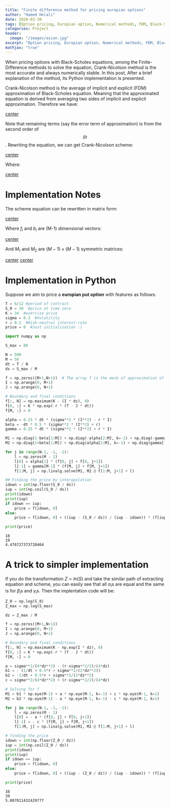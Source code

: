 ```yaml
---
title: "Finite difference method for pricing europian options"
author: "Hamed Helali"
date: 2020-03-30
tags: [Option pricing, Europian option, Numerical methods, FDM, Black-Scholes equation, Python]
categories: Project
header:
  image: "/images/asian.jpg"
excerpt: "Option pricing, Europian option, Numerical methods, FDM, Black-Scholes equation, Python"
mathjax: "true"
---
```


When pricing options with Black-Scholes equations, among the Finite-Difference methods to solve the equation, Crank-Nicolson method is the most accurate and always numerically stable. In this post, After a brief explanation of the method, its Python implementation is presented.

Crank-Nicolson method is the average of implicit and explicit (FDM) approximation of Black-Scholes equation. Meaning that the approximated equation is derived from averaging two sides of implicit and explicit approximation. Therefore we have:

[center](/images/FDM-Eu/1.png)

Note that remaining terms (say the error term of approximation) is from the second order of $$\delta t$$. Rewriting the equation, we can get Crank-Nicolson scheme:

[center](/images/FDM-Eu/2.png)

Where:

[center](/images/FDM-Eu/3.png)

# Implementation Notes
The scheme equation can be rewritten in matrix form:

[center](/images/FDM-Eu/4.png)

Where $f_i$ and $b_i$ are (M-1) dimensional vectors:

[center](/images/FDM-Eu/5.png)

And $M_1$ and $M_2$ are $(M-1) \times (M-1)$ symmetric matrices:

[center](/images/FDM-Eu/6.png)
[center](/images/FDM-Eu/7.png)

# Implementation in Python
Suppose we aim to price a **europian put option** with features as follows:


```python
T = 6/12 #period of contract
S_0 = 30  #price at time zero
K = 34  #exercise price
sigma = 0.3  #Volatility
r = 0.1  #Risk-neutral interest-rate
price = 0  #Just initialization :)
```


```python
import numpy as np
```


```python
S_max = 80

N = 500
M = 50
dt = T / N
ds = S_max / M

f = np.zeros((M+1,N+1))  # The array f is the mesh of approximation of the option price function
I = np.arange(0, M+1)
J = np.arange(0, N+1)

# Boundary and final conditions
f[:, N] = np.maximum(K - (I * ds), 0)
f[0, :] = K * np.exp(-r * (T - J * dt))
f[M, :] = 0

alpha = 0.25 * dt * (sigma**2 * (I**2) - r * I)
beta = -dt * 0.5 * (sigma**2 * (I**2) + r)
gamma = 0.25 * dt * (sigma**2 * (I**2) + r * I)

M1 = np.diag(1-beta[1:M]) + np.diag(-alpha[2:M], k=-1) + np.diag(-gamma[1:M-1], k=1)
M2 = np.diag(1+beta[1:M]) + np.diag(alpha[2:M], k=-1) + np.diag(gamma[1:M-1], k=1)

for j in range(N-1, -1, -1):
    l = np.zeros(M - 1)
    l[0] = alpha[1] * (f[0, j] + f[0, j+1])
    l[-1] = gamma[M-1] * (f[M, j] + f[M, j+1])
    f[1:M, j] = np.linalg.solve(M1, M2 @ f[1:M, j+1] + l)
```


```python
## Finding the price by interapolation
idown = int(np.floor(S_0 / ds))
iup = int(np.ceil(S_0 / ds))
print(idown)
print(iup)
if idown == iup:
    price = f[idown, 0]
else:
    price = f[idown, 0] + ((iup - (S_0 / ds)) / (iup - idown)) * (f[iup, 0] - f[idown, 0])

print(price)
```

    18
    19
    4.476727373720464


# A trick to simpler implementation
If you do the transformation $Z=ln(S)$ and take the similar path of extracting equation and scheme, you can easily see that all $\alpha_i$s are equal and the same is for $\beta_i$s and $\gamma_i$s. Then the implentation code will be:


```python
Z_0 = np.log(S_0)
Z_max = np.log(S_max)

dz = Z_max / M

f = np.zeros((M+1,N+1))
I = np.arange(0, M+1)
J = np.arange(0, N+1)

# Boundary and final conditions
f[:, N] = np.maximum(K - np.exp(I * dz), 0)
f[0, :] = K * np.exp(-r * (T - J * dt))
f[M, :] = 0

a = sigma**2/(4*dz**2) - (r-sigma**2/2)/(4*dz)
b1 = - (1/dt + 0.5*r + sigma**2/(2*dz**2))
b2 = -1/dt + 0.5*r + sigma**2/(2*dz**2)
c = sigma**2/(4*dz**2) + (r-sigma**2/2)/(4*dz)

# Solving for f
M1 = b1 * np.eye(M-1) + a * np.eye(M-1, k=-1) + c * np.eye(M-1, k=1)
M2 = b2 * np.eye(M-1) - a * np.eye(M-1, k=-1) - c * np.eye(M-1, k=1)

for j in range(N-1, -1, -1):
    l = np.zeros(M - 1)
    l[0] = - a * (f[0, j] + f[0, j+1])
    l[-1] = - c * (f[M, j] + f[M, j+1])
    f[1:M, j] = np.linalg.solve(M1, M2 @ f[1:M, j+1] + l)

# finding the price
idown = int(np.floor(Z_0 / dz))
iup = int(np.ceil(Z_0 / dz))
print(idown)
print(iup)
if idown == iup:
    price = f[idown, 0]
else:
    price = f[idown, 0] + ((iup - (Z_0 / dz)) / (iup - idown)) * (f[iup, 0] - f[idown, 0])

print(price)
```

    38
    39
    5.007811432429777



```python

```
